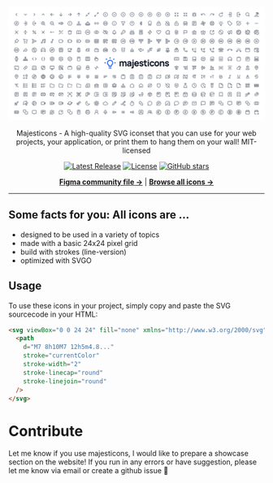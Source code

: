 <p align="center">
  <img src="https://raw.githubusercontent.com/halfmage/majesticons/main/cover.png" alt="Majesticons">
</p>

<p align="center">
  Majesticons - A high-quality SVG iconset that you can use for your web projects, your application, or print them to hang them on your wall! MIT-licensed
<p>

<p align="center">
    <a href="https://github.com/halfmage/majesticons"><img src="https://img.shields.io/npm/v/majesticons" alt="Latest Release"></a>
    <a href="https://github.com/halfmage/majesticons/blob/main/LICENSE"><img src="https://img.shields.io/npm/l/majesticons.svg" alt="License"></a>
    <a href="https://github.com/halfmage/majesticons/stargazers"><img alt="GitHub stars" src="https://img.shields.io/github/stars/halfmage/majesticons"></a>
</p>

<p align="center">
  <a href="https://www.figma.com/community/file/937658831428627854/Majesticons"><strong>Figma community file &rarr;</strong></a> | 
  <a href="https://github.com/halfmage/majesticons/tree/main/icons"><strong>Browse all icons &rarr;</strong></a>
</p>

---

## Some facts for you: All icons are ...

- designed to be used in a variety of topics
- made with a basic 24x24 pixel grid
- build with strokes (line-version)
- optimized with SVGO

## Usage

To use these icons in your project, simply copy and paste the SVG sourcecode in your HTML:

```html
<svg viewBox="0 0 24 24" fill="none" xmlns="http://www.w3.org/2000/svg">
  <path
    d="M7 8h10M7 12h5m4.8..."
    stroke="currentColor"
    stroke-width="2"
    stroke-linecap="round"
    stroke-linejoin="round"
  />
</svg>
```

# Contribute

Let me know if you use majesticons, I would like to prepare a showcase section on the website! If you run in any errors or have suggestion, please let me know via email or create a github issue 👋
